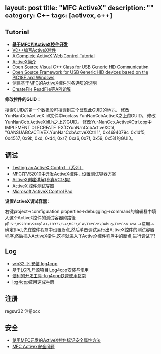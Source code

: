 layout: post
title: "MFC ActiveX"
description: ""
category: C++
tags: [activex, c++]
---

## Tutorial

- [**基于MFC的ActiveX控件开发**](http://iysm.net/?p=122)
- [VC++编写ActiveX控件](http://www.cnblogs.com/beer/archive/2010/08/21/1805462.html)
- [A Complete ActiveX Web Control Tutorial](http://www.codeproject.com/Articles/14533/A-Complete-ActiveX-Web-Control-Tutorial)
- [ActiveX简介](http://maxwoods.cnblogs.com/archive/2005/11/07/270455.aspx)
- [Open Source Visual C++ Class for USB Generic HID Communication](http://www.waitingforfriday.com/index.php/Open_Source_Visual_C%2B%2B_Class_for_USB_Generic_HID_Communication#Example_code)
- [Open Source Framework for USB Generic HID devices based on the PIC18F and Windows](http://www.waitingforfriday.com/index.php/Open_Source_Framework_for_USB_Generic_HID_devices_based_on_the_PIC18F_and_Windows#readSingleReportFromDevice.28.29)
- [创建基于MFC的ActiveX控件时各选项的说明](http://blog.csdn.net/mole/article/details/4147608)
- [CreateFile,ReadFile等API详解](http://www.cnblogs.com/transcom/articles/1384946.html)

<!-- more -->

**修改控件的GUID：**

搜索GUID的第一个数据段可搜索到三个出现此GUID的地方。
修改YunNanCcbActiveX.idl文件中coclass YunNanCcbActiveX之上的GUID。
修改YunNanCcb.ActiveXidl.h之上的GUID。
修改YunNanCcb.ActiveXCtrl.cpp中IMPLEMENT_OLECREATE_EX(CYunNanCcbActiveXCtrl, "GANSUABCACTIVEX.YunNanCcbActiveXCtrl.1",
     0x4694079c, 0x1df5, 0x4567, 0x9b, 0xd, 0xd4, 0xa7, 0xa6, 0x7f, 0x59, 0x53)的GUID。

## 调试

- [Testing an ActiveX Control （系列）](http://www.informit.com/library/content.aspx?b=Visual_C_PlusPlus&amp;seqNum=254)
- [MFC在VS2010中开发ActiveX控件，设置测试容器方案](http://hi.baidu.com/zkgg133/blog/item/c20b508d8965a30cb31bba5d.html)
- [ActiveX创建详解(孙鑫VC18集)](http://blog.sina.com.cn/s/blog_72ad33b10100o79j.html)
- [ActiveX 控件测试容器](http://msdn.microsoft.com/zh-cn/library/f9adb5t5(v=vs.90).aspx)
- [Microsoft ActiveX Control Pad](http://wenwen.soso.com/z/q251551282.htm)

**设置ActiveX调试容器：**

右键project->comfiguration properties->debugging->command的编辑框中填入这个ActiveX控件的测试容器的路径如:`G:\VS2010\Samples\1033\C++\MFC\ole\TstCon\Debug\TstCon.exe` ->应用->确定即可,先在控件程序中设置断点,然后单击调试运行出ActiveX控件的测试容器程序,然后插入ActiveX控件,这样就进入了ActiveX控件程序中的断点,进行调试了!

## Log

- [win32 下 安装 log4cpp](http://blog.csdn.net/standing4s/article/details/1678521)
- [基于LGPL开源项目 Log4cpp安装与使用](http://www.cppblog.com/colorful/archive/2012/03/10/167546.html)
- [便利的开发工具-log4cpp快速使用指南](http://www.ibm.com/developerworks/cn/linux/l-log4cpp/index.html)
- [log4cpp应用速成手册](http://blog.csdn.net/jq0123/article/details/1042617)

## 注册

regsvr32 注册ocx

## 安全

- [使用MFC开发的ActiveX控件标记安全属性方法](http://www.lilu.name/Html/diannaojishu/2010-05/685254791858.html)
- [MFC Activex安全问题](http://archive.cnblogs.com/a/1528521/)










